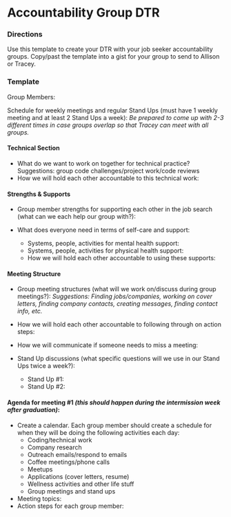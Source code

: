 # Accountability Group DTR

### Directions
Use this template to create your DTR with your job seeker accountability groups. Copy/past the template into a gist for your group to send to Allison or Tracey.

### Template

Group Members:

Schedule for weekly meetings and regular Stand Ups (must have 1 weekly meeting and at least 2 Stand Ups a week):
*Be prepared to come up with 2-3 different times in case groups overlap so that Tracey can meet with all groups.*

#### Technical Section
* What do we want to work on together for technical practice? Suggestions: group code challenges/project work/code reviews
* How we will hold each other accountable to this technical work:

#### Strengths & Supports
* Group member strengths for supporting each other in the job search (what can we each help our group with?):

* What does everyone need in terms of self-care and support:
  * Systems, people, activities for mental health support:
  * Systems, people, activities for physical health support:
  * How we will hold each other accountable to using these supports:

#### Meeting Structure
* Group meeting structures (what will we work on/discuss during group meetings?):
*Suggestions: Finding jobs/companies, working on cover letters, finding company contacts, creating messages, finding contact info, etc.*

* How we will hold each other accountable to following through on action steps:

* How we will communicate if someone needs to miss a meeting:

* Stand Up discussions (what specific questions will we use in our Stand Ups twice a week?):
  * Stand Up #1:
  * Stand Up #2:

#### Agenda for meeting #1 *(this should happen during the intermission week after graduation)*:
* Create a calendar. Each group member should create a schedule for when they will be doing the following activities each day:
  * Coding/technical work
  * Company research
  * Outreach emails/respond to emails
  * Coffee meetings/phone calls
  * Meetups
  * Applications (cover letters, resume)
  * Wellness activities and other life stuff
  * Group meetings and stand ups
* Meeting topics:
* Action steps for each group member:
